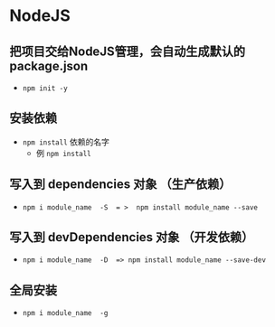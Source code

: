 # NodeJS

## 把项目交给NodeJS管理，会自动生成默认的package.json

- `npm init -y` 

## 安装依赖

- `npm install`  依赖的名字
  - 例 `npm install `

## 写入到 dependencies 对象 （生产依赖）

- `npm i module_name  -S  = >  npm install module_name --save`

## 写入到 devDependencies 对象 （开发依赖）

- `npm i module_name  -D  => npm install module_name --save-dev`

## 全局安装

- `npm i module_name  -g`  
